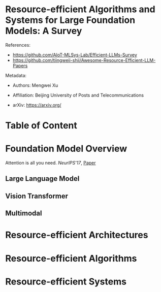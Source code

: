 # Resource-efficient Algorithms and Systems for Large Foundation Models: A Survey

References:


- https://github.com/AIoT-MLSys-Lab/Efficient-LLMs-Survey 
- https://github.com/tiingweii-shii/Awesome-Resource-Efficient-LLM-Papers

Metadata: 

- Authors: Mengwei Xu

- Affiliation: Beijing University of Posts and Telecommunications

- arXiv: https://arxiv.org/


# Table of Content

# Foundation Model Overview

Attention is all you need. *NeurIPS'17*, [Paper](https://proceedings.neurips.cc/paper_files/paper/2017/file/3f5ee243547dee91fbd053c1c4a845aa-Paper.pdf)


## Large Language Model

## Vision Transformer

## Multimodal

# Resource-efficient Architectures

# Resource-efficient Algorithms

# Resource-efficient Systems
